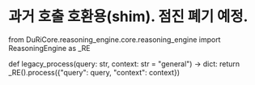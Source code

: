 # 과거 호출 호환용(shim). 점진 폐기 예정.
from DuRiCore.reasoning_engine.core.reasoning_engine import \
    ReasoningEngine as _RE


def legacy_process(query: str, context: str = "general") -> dict:
    return _RE().process({"query": query, "context": context})
